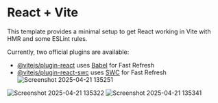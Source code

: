 # React + Vite

This template provides a minimal setup to get React working in Vite with HMR and some ESLint rules.

Currently, two official plugins are available:

- [@vitejs/plugin-react](https://github.com/vitejs/vite-plugin-react/blob/main/packages/plugin-react/README.md) uses [Babel](https://babeljs.io/) for Fast Refresh
- [@vitejs/plugin-react-swc](https://github.com/vitejs/vite-plugin-react-swc) uses [SWC](https://swc.rs/) for Fast Refresh
![Screenshot 2025-04-21 135251](https://github.com/user-attachments/assets/450a69b2-1ec3-45c0-bb96-dac6913b4eb9)

![Screenshot 2025-04-21 135322](https://github.com/user-attachments/assets/793e7637-243b-41f4-b79a-fed3aceaed70)
![Screenshot 2025-04-21 135341](https://github.com/user-attachments/assets/8984edef-8076-4620-af84-c57e12c1102f)
